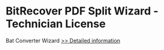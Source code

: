 # BitRecover PDF Split Wizard - Technician License
Bat Converter Wizard
[>> Detailed information](https://secure.shareit.com/shareit/product.html?productid=300953477&affiliateid=200057808)